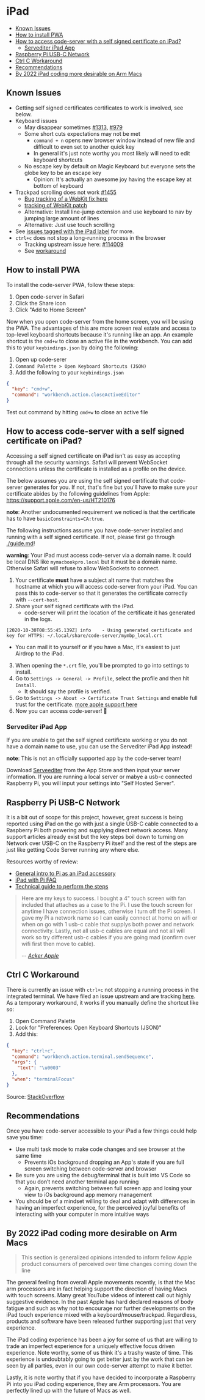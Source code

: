 <!-- START doctoc generated TOC please keep comment here to allow auto update -->
<!-- DON'T EDIT THIS SECTION, INSTEAD RE-RUN doctoc TO UPDATE -->
# iPad

- [Known Issues](#known-issues)
- [How to install PWA](#how-to-install-pwa)
- [How to access code-server with a self signed certificate on iPad?](#how-to-access-code-server-with-a-self-signed-certificate-on-ipad)
  - [Servediter iPad App](#servediter-ipad-app)
- [Raspberry Pi USB-C Network](#raspberry-pi-usb-c-network)
- [Ctrl C Workaround](#ctrl-c-workaround)
- [Recommendations](#recommendations)
- [By 2022 iPad coding more desirable on Arm Macs](#by-2022-ipad-coding-more-desirable-on-arm-macs)

<!-- END doctoc generated TOC please keep comment here to allow auto update -->

## Known Issues

- Getting self signed certificates certificates to work is involved, see below.
- Keyboard issues
  - May disappear sometimes [#1313](https://github.com/Wromo/sv-code-server/issues/1313), [#979](https://github.com/Wromo/sv-code-server/issues/979)
  - Some short cuts expectations may not be met
    - `command + n` opens new browser window instead of new file and difficult to even set to another quick key
    - In general it's just note worthy you most likely will need to edit keyboard shortcuts
  - No escape key by default on Magic Keyboard but everyone sets the globe key to be an escape key
    - Opinion: It's actually an awesome joy having the escape key at bottom of keyboard
- Trackpad scrolling does not work [#1455](https://github.com/Wromo/sv-code-server/issues/1455)
  - [Bug tracking of a WebKit fix here](https://bugs.webkit.org/show_bug.cgi?id=210071#c13)
  - [tracking of WebKit patch](https://trac.webkit.org/changeset/270712/webkit)
  - Alternative: Install line-jump extension and use keyboard to nav by jumping large amount of lines
  - Alternative: Just use touch scrolling
- See [issues tagged with the iPad label](https://github.com/Wromo/sv-code-server/issues?q=is%3Aopen+is%3Aissue+label%3AiPad) for more.
- `ctrl+c` does not stop a long-running process in the browser
  - Tracking upstream issue here: [#114009](https://github.com/microsoft/vscode/issues/114009)
  - See [workaround](#ctrl-c-workaround)

## How to install PWA

To install the code-server PWA, follow these steps:

1. Open code-server in Safari
2. Click the Share icon
3. Click "Add to Home Screen"

Now when you open code-server from the home screen, you will be using the PWA.
The advantages of this are more screen real estate and access to top-level keyboard shortcuts because it's running like an app.
An example shortcut is the `cmd+w` to close an active file in the workbench. You can add this to your `keybindings.json` by doing the following:

1. Open up code-serer
2. `Command Palette > Open Keyboard Shortcuts (JSON)`
3. Add the following to your `keybindings.json`

```json
{
  "key": "cmd+w",
  "command": "workbench.action.closeActiveEditor"
}
```

Test out command by hitting `cmd+w` to close an active file

## How to access code-server with a self signed certificate on iPad?

Accessing a self signed certificate on iPad isn't as easy as accepting through all
the security warnings. Safari will prevent WebSocket connections unless the certificate
is installed as a profile on the device.

The below assumes you are using the self signed certificate that code-server
generates for you. If not, that's fine but you'll have to make sure your certificate
abides by the following guidelines from Apple: https://support.apple.com/en-us/HT210176

**note**: Another undocumented requirement we noticed is that the certificate has to have `basicConstraints=CA:true`.

The following instructions assume you have code-server installed and running
with a self signed certificate. If not, please first go through [./guide.md](./guide.md)!

**warning**: Your iPad must access code-server via a domain name. It could be local
DNS like `mymacbookpro.local` but it must be a domain name. Otherwise Safari will
refuse to allow WebSockets to connect.

1. Your certificate **must** have a subject alt name that matches the hostname
   at which you will access code-server from your iPad. You can pass this to code-server
   so that it generates the certificate correctly with `--cert-host`.
2. Share your self signed certificate with the iPad.
   - code-server will print the location of the certificate it has generated in the logs.

```
[2020-10-30T08:55:45.139Z] info    - Using generated certificate and key for HTTPS: ~/.local/share/code-server/mymbp_local.crt
```

- You can mail it to yourself or if you have a Mac, it's easiest to just Airdrop to the iPad.

3. When opening the `*.crt` file, you'll be prompted to go into settings to install.
4. Go to `Settings -> General -> Profile`, select the profile and then hit `Install`.
   - It should say the profile is verified.
5. Go to `Settings -> About -> Certificate Trust Settings` and enable full trust for
   the certificate. [more apple support here](https://support.apple.com/en-us/HT204477)
6. Now you can access code-server! 🍻

### Servediter iPad App

If you are unable to get the self signed certificate working or you do not have a domain
name to use, you can use the Servediter iPad App instead!

**note**: This is not an officially supported app by the code-server team!

Download [Serveediter](https://apps.apple.com/us/app/servediter-for-code-server/id1504491325) from the
App Store and then input your server information. If you are running a local server or mabye a usb-c
connected Raspberry Pi, you will input your settings into "Self Hosted Server".

## Raspberry Pi USB-C Network

It is a bit out of scope for this project, however, great success is being reported using iPad on the go with just a single USB-C cable connected to a Raspberry Pi both powering and supplying direct network access. Many support articles already exist but the key steps boil down to turning on Network over USB-C on the Raspberry Pi itself and the rest of the steps are just like getting Code Server running any where else.

Resources worthy of review:

- [General intro to Pi as an iPad accessory](https://www.youtube.com/watch?v=IR6sDcKo3V8)
- [iPad with Pi FAQ](https://www.youtube.com/watch?v=SPSlyqo5Q2Q)
- [Technical guide to perform the steps](https://www.geeky-gadgets.com/connect-a-raspberry-pi-4-to-an-ipad-pro-21-01-2020/)

> Here are my keys to success. I bought a 4" touch screen with fan included that attaches as a case to the Pi. I use the touch screen for anytime I have connection issues, otherwise I turn off the Pi screen. I gave my Pi a network name so I can easily connect at home on wifi or when on go with 1 usb-c cable that supplys both power and network connectivity. Lastly, not all usb-c cables are equal and not all will work so try different usb-c cables if you are going mad (confirm over wifi first then move to cable).
>
> -- <cite>[Acker Apple](http://github.com/ackerapple/)</cite>

## Ctrl C Workaround

There is currently an issue with `ctrl+c` not stopping a running process in the integrated terminal. We have filed an issue upstream and are tracking [here](https://github.com/microsoft/vscode/issues/114009). As a temporary workaround, it works if you manually define the shortcut like so:

1. Open Command Palette
2. Look for "Preferences: Open Keyboard Shortcuts (JSON)"
3. Add this:

```json
{
  "key": "ctrl+c",
  "command": "workbench.action.terminal.sendSequence",
  "args": {
    "text": "\u0003"
  },
  "when": "terminalFocus"
}
```

Source: [StackOverflow](https://stackoverflow.com/a/52735954/3015595)

## Recommendations

Once you have code-server accessible to your iPad a few things could help save you time:

- Use multi task mode to make code changes and see browser at the same time
  - Prevents iOs background dropping an App's state if you are full screen switching between code-server and browser
- Be sure you are using the debug/terminal that is built into VS Code so that you don’t need another terminal app running
  - Again, prevents switching between full screen app and losing your view to iOs background app memory management
- You should be of a mindset willing to deal and adapt with differences in having an imperfect experience, for the perceived joyful benefits of interacting with your computer in more intuitive ways

## By 2022 iPad coding more desirable on Arm Macs

> This section is generalized opinions intended to inform fellow Apple product consumers of perceived over time changes coming down the line

The general feeling from overall Apple movements recently, is that the Mac arm processors are in fact helping support the direction of having Macs with touch screens. Many great YouTube videos of interest call out highly suggestive evidence. In the past Apple has hard declared reasons of body fatigue and such as why not to encourage nor further developments on the iPad touch experience mixed with a keyboard/mouse/trackpad. Regardless, products and software have been released further supporting just that very experience.

The iPad coding experience has been a joy for some of us that are willing to trade an imperfect experience for a uniquely effective focus driven experience. Note worthy, some of us think it's a trashy waste of time. This experience is undoubtably going to get better just by the work that can be seen by all parties, even in our own code-server attempt to make it better.

Lastly, it is note worthy that if you have decided to incorporate a Raspberry Pi into you iPad coding experience, they are Arm processors. You are perfectly lined up with the future of Macs as well.

